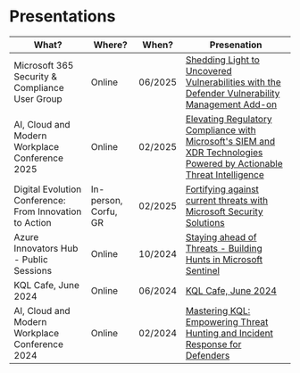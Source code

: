 # Presentations

| What? | Where? | When? | Presenation |
| --- | --- | --- | --- |
| Microsoft 365 Security & Compliance User Group | Online | 06/2025 | [Shedding Light to Uncovered Vulnerabilities with the Defender Vulnerability Management Add-on](https://github.com/cyb3rmik3/presentations/tree/main/202506-m365scug) |
| AI, Cloud and Modern Workplace Conference 2025 | Online | 02/2025 | [Elevating Regulatory Compliance with Microsoft's SIEM and XDR Technologies Powered by Actionable Threat Intelligence](https://github.com/cyb3rmik3/presentations/tree/main/202502-aicmwc2025) |
| Digital Evolution Conference: From Innovation to Action | In-person, Corfu, GR | 02/2025 | [Fortifying against current threats with Microsoft Security Solutions](https://github.com/cyb3rmik3/presentations/tree/main/202502-digitalevolutionconference) |
| Azure Innovators Hub - Public Sessions | Online | 10/2024 | [Staying ahead of Threats - Building Hunts in Microsoft Sentinel](https://github.com/cyb3rmik3/presentations/tree/main/202410-azureinnovatorshub) |
| KQL Cafe, June 2024 | Online | 06/2024 | [KQL Cafe, June 2024](https://github.com/cyb3rmik3/presentations/tree/main/202406-kqlcafe) |
| AI, Cloud and Modern Workplace Conference 2024 | Online | 02/2024 | [Mastering KQL: Empowering Threat Hunting and Incident Response​ for Defenders](https://github.com/cyb3rmik3/presentations/tree/main/202402-aicmwc) |


